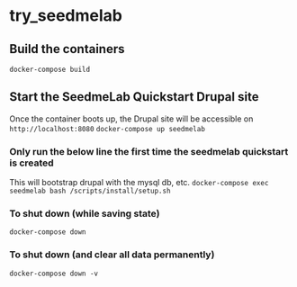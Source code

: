 # try_seedmelab
## Build the containers
`docker-compose build`

## Start the SeedmeLab Quickstart Drupal site
Once the container boots up, the Drupal site will be accessible on `http://localhost:8080`
`docker-compose up seedmelab`

### Only run the below line the first time the seedmelab quickstart is created
This will bootstrap drupal with the mysql db, etc.
`docker-compose exec seedmelab bash /scripts/install/setup.sh`

### To shut down (while saving state)
`docker-compose down`

### To shut down (and clear all data permanently)
`docker-compose down -v`